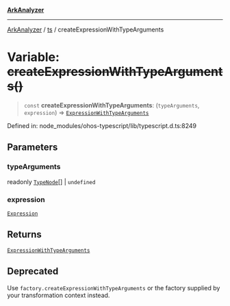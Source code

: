 [**ArkAnalyzer**](../../../../README.md)

***

[ArkAnalyzer](../../../../globals.md) / [ts](../README.md) / createExpressionWithTypeArguments

# Variable: ~~createExpressionWithTypeArguments()~~

> `const` **createExpressionWithTypeArguments**: (`typeArguments`, `expression`) => [`ExpressionWithTypeArguments`](../interfaces/ExpressionWithTypeArguments.md)

Defined in: node\_modules/ohos-typescript/lib/typescript.d.ts:8249

## Parameters

### typeArguments

readonly [`TypeNode`](../interfaces/TypeNode.md)[] | `undefined`

### expression

[`Expression`](../interfaces/Expression.md)

## Returns

[`ExpressionWithTypeArguments`](../interfaces/ExpressionWithTypeArguments.md)

## Deprecated

Use `factory.createExpressionWithTypeArguments` or the factory supplied by your transformation context instead.
